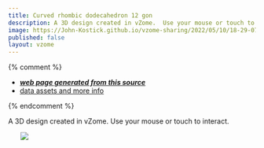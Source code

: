 ```yaml
---
title: Curved rhombic dodecahedron 12 gon
description: A 3D design created in vZome.  Use your mouse or touch to interact.
image: https://John-Kostick.github.io/vzome-sharing/2022/05/10/18-29-07-Curved-rhombic-dodecahedron-12-gon/Curved-rhombic-dodecahedron-12-gon.png
published: false
layout: vzome
---
```


{% comment %}
 - [***web page generated from this source***](<https://John-Kostick.github.io/vzome-sharing/2022/05/10/Curved-rhombic-dodecahedron-12-gon-18-29-07.html>)
 - [data assets and more info](<https://github.com/John-Kostick/vzome-sharing/tree/main/2022/05/10/18-29-07-Curved-rhombic-dodecahedron-12-gon/>)
 
{% endcomment %}

A 3D design created in vZome.  Use your mouse or touch to interact.

<vzome-viewer style="width: 87%; height: 60vh; margin: 5%"
       src="https://John-Kostick.github.io/vzome-sharing/2022/05/10/18-29-07-Curved-rhombic-dodecahedron-12-gon/Curved-rhombic-dodecahedron-12-gon.vZome" >
  <img src="https://John-Kostick.github.io/vzome-sharing/2022/05/10/18-29-07-Curved-rhombic-dodecahedron-12-gon/Curved-rhombic-dodecahedron-12-gon.png" />
</vzome-viewer>